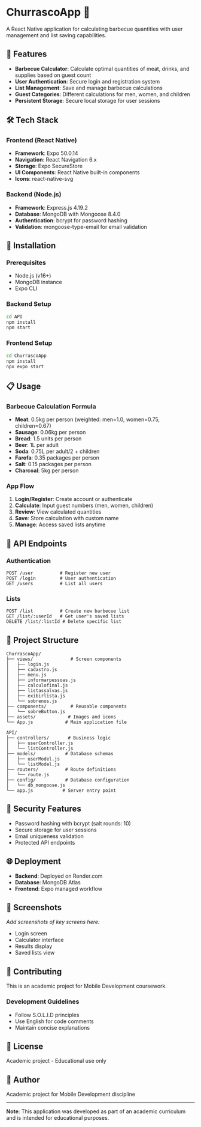 # ChurrascoApp 🥩

A React Native application for calculating barbecue quantities with user management and list saving capabilities.

## 📱 Features

- **Barbecue Calculator**: Calculate optimal quantities of meat, drinks, and supplies based on guest count
- **User Authentication**: Secure login and registration system
- **List Management**: Save and manage barbecue calculations
- **Guest Categories**: Different calculations for men, women, and children
- **Persistent Storage**: Secure local storage for user sessions

## 🛠 Tech Stack

### Frontend (React Native)
- **Framework**: Expo 50.0.14
- **Navigation**: React Navigation 6.x
- **Storage**: Expo SecureStore
- **UI Components**: React Native built-in components
- **Icons**: react-native-svg

### Backend (Node.js)
- **Framework**: Express.js 4.19.2
- **Database**: MongoDB with Mongoose 8.4.0
- **Authentication**: bcrypt for password hashing
- **Validation**: mongoose-type-email for email validation

## 🚀 Installation

### Prerequisites
- Node.js (v16+)
- MongoDB instance
- Expo CLI

### Backend Setup
```bash
cd API
npm install
npm start
```

### Frontend Setup
```bash
cd ChurrascoApp
npm install
npx expo start
```

## 📋 Usage

### Barbecue Calculation Formula
- **Meat**: 0.5kg per person (weighted: men=1.0, women=0.75, children=0.67)
- **Sausage**: 0.06kg per person
- **Bread**: 1.5 units per person
- **Beer**: 1L per adult
- **Soda**: 0.75L per adult/2 + children
- **Farofa**: 0.35 packages per person
- **Salt**: 0.15 packages per person
- **Charcoal**: 5kg per person

### App Flow
1. **Login/Register**: Create account or authenticate
2. **Calculate**: Input guest numbers (men, women, children)
3. **Review**: View calculated quantities
4. **Save**: Store calculation with custom name
5. **Manage**: Access saved lists anytime

## 🔌 API Endpoints

### Authentication
```
POST /user          # Register new user
POST /login         # User authentication
GET /users          # List all users
```

### Lists
```
POST /list          # Create new barbecue list
GET /list/:userId   # Get user's saved lists
DELETE /list/:listId # Delete specific list
```

## 📁 Project Structure

```
ChurrascoApp/
├── views/              # Screen components
│   ├── login.js
│   ├── cadastro.js
│   ├── menu.js
│   ├── informarpessoas.js
│   ├── calculofinal.js
│   ├── listassalvas.js
│   ├── exibirlista.js
│   └── sobrenos.js
├── components/         # Reusable components
│   └── sobreButton.js
├── assets/            # Images and icons
└── App.js            # Main application file

API/
├── controllers/       # Business logic
│   ├── userController.js
│   └── listController.js
├── models/           # Database schemas
│   ├── userModel.js
│   └── listModel.js
├── routers/          # Route definitions
│   └── route.js
├── config/           # Database configuration
│   └── db_mongoose.js
└── app.js           # Server entry point
```

## 🔐 Security Features

- Password hashing with bcrypt (salt rounds: 10)
- Secure storage for user sessions
- Email uniqueness validation
- Protected API endpoints

## 🌐 Deployment

- **Backend**: Deployed on Render.com
- **Database**: MongoDB Atlas
- **Frontend**: Expo managed workflow

## 📱 Screenshots

*Add screenshots of key screens here:*
- Login screen
- Calculator interface
- Results display
- Saved lists view

## 🤝 Contributing

This is an academic project for Mobile Development coursework. 

### Development Guidelines
- Follow S.O.L.I.D principles
- Use English for code comments
- Maintain concise explanations

## 📝 License

Academic project - Educational use only

## 👥 Author

Academic project for Mobile Development discipline

---

**Note**: This application was developed as part of an academic curriculum and is intended for educational purposes.